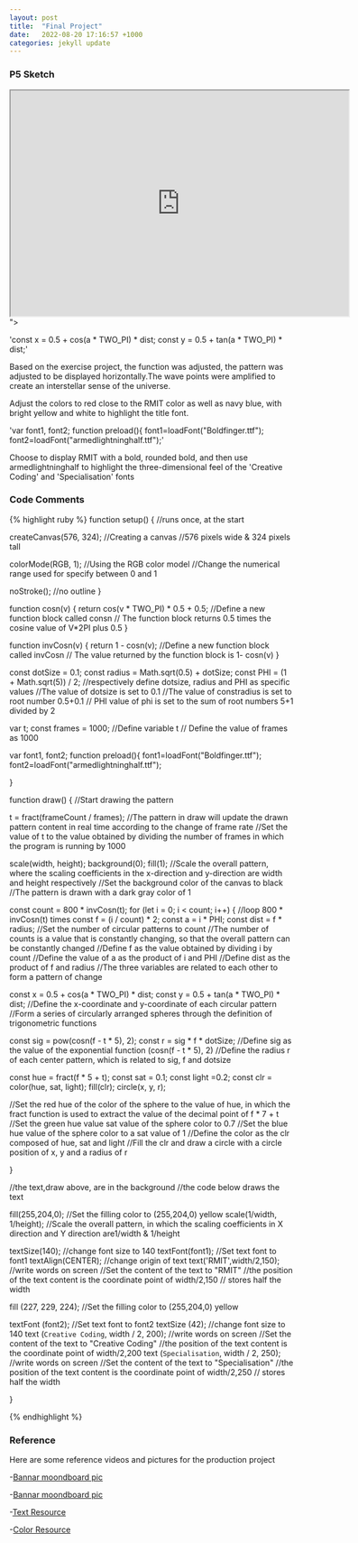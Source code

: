```yaml
---
layout: post
title:  "Final Project"
date:   2022-08-20 17:16:57 +1000
categories: jekyll update
---
```

### P5 Sketch
<iframe width=600 height=400 src="https://editor.p5js.org/GuiGui0v0/full/uoZmPl8K_"></iframe>"> </iframe>

'const x = 0.5 + cos(a * TWO_PI) * dist;
const y = 0.5 + tan(a * TWO_PI) * dist;'

Based on the exercise project, the function was adjusted, the pattern was adjusted to be displayed horizontally.The wave points were amplified to create an interstellar sense of the universe. 


Adjust the colors to red close to the RMIT color as well as navy blue, with bright yellow and white to highlight the title font.

'var font1, font2;
function preload(){
 font1=loadFont("Boldfinger.ttf");
 font2=loadFont("armedlightninghalf.ttf");'
 
Choose to display RMIT with a bold, rounded bold, and then use armedlightninghalf to highlight the three-dimensional feel of the 'Creative Coding' and 'Specialisation' fonts
 

### Code Comments

{% highlight ruby %}
function setup() {
//runs once, at the start

createCanvas(576, 324);
//Creating a canvas
//576 pixels wide & 324 pixels tall


colorMode(RGB, 1);
//Using the RGB color model
//Change the numerical range used for specify between 0 and 1
  

noStroke();
//no outline
}

function cosn(v) {
return cos(v * TWO_PI) * 0.5 + 0.5;
//Define a new function block called consn 
// The function block returns 0.5 times the cosine value of V*2PI plus 0.5
}

function invCosn(v) {
return 1 - cosn(v);
//Define a new function block called invCosn 
// The value returned by the function block is 1- cosn(v)
}

const dotSize = 0.1;
const radius = Math.sqrt(0.5) + dotSize;
const PHI = (1 + Math.sqrt(5)) / 2;
//respectively define dotsize, radius and PHI as specific values
//The value of dotsize is set to 0.1
//The value of constradius is set to root number 0.5+0.1 
// PHI value of phi is set to the sum of root numbers 5+1 divided by 2

var t;
const frames = 1000;
//Define variable t 
// Define the value of frames as 1000

var font1, font2;
function preload(){
 font1=loadFont("Boldfinger.ttf");
 font2=loadFont("armedlightninghalf.ttf");
  
}

function draw() {
//Start drawing the pattern
  
t = fract(frameCount / frames);
//The pattern in draw will update the drawn pattern content in real time according to the change of frame rate
//Set the value of t to the value obtained by dividing the number of frames in which the program is running by 1000
  
scale(width, height);
background(0);
fill(1);
//Scale the overall pattern, where the scaling coefficients in the x-direction and y-direction are width and height respectively
//Set the background color of the canvas to black
//The pattern is drawn with a dark gray color of 1

const count = 800 * invCosn(t);
for (let i = 0; i < count; i++) {
//loop 800 * invCosn(t) times
const f = (i / count) * 2;
const a = i * PHI;
const dist = f * radius;
//Set the number of circular patterns to count
//The number of counts is a value that is constantly changing, so that the overall pattern can be constantly changed
//Define f as the value obtained by dividing i by count
//Define the value of a as the product of i and PHI
//Define dist as the product of f and radius
//The three variables are related to each other to form a pattern of change  
  
const x = 0.5 + cos(a * TWO_PI) * dist;
const y = 0.5 + tan(a * TWO_PI) * dist;
//Define the x-coordinate and y-coordinate of each circular pattern
//Form a series of circularly arranged spheres through the definition of trigonometric functions

const sig = pow(cosn(f - t * 5), 2);
const r = sig * f * dotSize;
//Define sig as the value of the exponential function (cosn(f - t * 5), 2)
//Define the radius r of each center pattern, which is related to sig, f and dotsize

const hue = fract(f * 5 + t);
const sat = 0.1;
const light =0.2;
const clr = color(hue, sat, light);
fill(clr);
circle(x, y, r);

//Set the red hue of the color of the sphere to the value of hue, in which the fract function is used to extract the value of the decimal point of f * 7 + t
//Set the green hue value sat value of the sphere color to 0.7
//Set the blue hue value of the sphere color to a sat value of 1
//Define the color as the clr composed of hue, sat and light
//Fill the clr and draw a circle with a circle position of x, y and a radius of r

}

//the text,draw above, are in the background
//the code below draws the text

fill(255,204,0);
//Set the filling color to (255,204,0) yellow
scale(1/width, 1/height);
//Scale the overall pattern, in which the scaling coefficients in X direction and Y direction are1/width & 1/height

textSize(140);
  //change font size to 140
textFont(font1);
  //Set text font to font1
textAlign(CENTER);
  //change origin of text
text('RMIT',width/2,150);
  //write words on screen
  //Set the content of the text to "RMIT"
//the position of the text content is the coordinate point of width/2,150
  // stores half the width
  
fill (227, 229, 224);
//Set the filling color to (255,204,0) yellow

textFont (font2);
//Set text font to font2
textSize (42);
//change font size to 140
text (`Creative Coding`, width / 2, 200);
  //write words on screen
  //Set the content of the text to "Creative Coding"
//the position of the text content is the coordinate point of width/2,200
text (`Specialisation`, width / 2, 250);
    //write words on screen
  //Set the content of the text to "Specialisation"
//the position of the text content is the coordinate point of width/2,250
  // stores half the width

}

{% endhighlight %}

### Reference
Here are some reference videos and pictures for the production project

-[Bannar moondboard pic](https://www.freepik.com/free-vector/abstract-red-halftone-white-banner-design_7197936.htm#query=red%20dot&position=47&from_view=keyword)

-[Bannar moondboard pic](https://www.freepik.com/free-vector/red-wavy-halftone-background_15681043.htm#query=red%20point&position=4&from_view=search)

-[Text Resource](https://fontmeme.com/fonts/futuristic-fonts-collection/)

-[Color Resource](https://www.w3schools.com/colors/colors_groups.asp)

